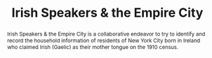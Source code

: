 ---
pid: irish-speakers
title: Irish Speakers & the Empire City
category: Project
abstract: Irish Speakers & the Empire City is a collaborative endeavor to try to identify
  and record the household information of residents of New York City born in Ireland
  who claimed Irish (Gaelic) as their mother tongue on the 1910 census.
pis:
- wolf
link: https://irish-empire-city.nmwolf.net/
layout: project
---
